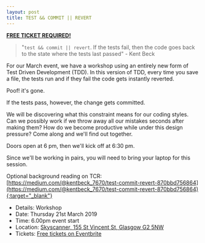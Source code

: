 ```yaml
---
layout: post
title: TEST && COMMIT || REVERT
---
```


**[FREE TICKET REQUIRED!](https://www.eventbrite.com/e/test-commit-revert-tickets-58030995269?ref=estw)**

> "`test && commit || revert`. If the tests fail, then the code goes back to the state where the tests last passed" - Kent Beck

For our March event, we have a workshop using an entirely new form of Test Driven Development (TDD). In this version of TDD, every time you save a file, the tests run and if they fail the code gets instantly reverted. 

Poof! it's gone.

If the tests pass, however, the change gets committed. 

We will be discovering what this constraint means for our coding styles. Can we possibly work if we throw away all our mistakes seconds after making them? How do we become productive while under this design pressure? Come along and we'll find out together.

Doors open at 6 pm, then we'll kick off at 6:30 pm.

Since we'll be working in pairs, you will need to bring your laptop for this session.

Optional background reading on TCR: [https://medium.com/@kentbeck_7670/test-commit-revert-870bbd756864](https://medium.com/@kentbeck_7670/test-commit-revert-870bbd756864){:target="_blank"}

* Details: Workshop
* Date: Thursday 21st March 2019
* Time: 6.00pm event start
* Location: [Skyscanner, 155 St Vincent St, Glasgow G2 5NW](https://goo.gl/maps/9ggBd62krvv)
* Tickets: [Free tickets on Eventbrite ](https://www.eventbrite.com/e/test-commit-revert-tickets-58030995269?ref=estw)
